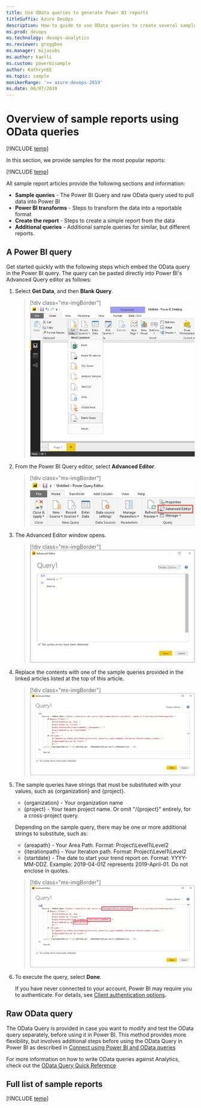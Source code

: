 ```yaml
---
title: Use OData queries to generate Power BI reports  
titleSuffix: Azure DevOps
description: How-to guide to use OData queries to create several sample  Power BI reports
ms.prod: devops
ms.technology: devops-analytics
ms.reviewer: greggboe
ms.manager: mijacobs
ms.author: kaelli
ms.custom: powerbisample
author: KathrynEE
ms.topic: sample
monikerRange: '>= azure-devops-2019'
ms.date: 08/07/2019
---
```


# Overview of sample reports using OData queries

[!INCLUDE [temp](../_shared/version-azure-devops.md)]

In this section, we provide samples for the most popular reports:

[!INCLUDE [temp](_shared/sample-fulllist.md)]

All sample report articles provide the following sections and information: 

* **Sample queries** - The Power BI Query and raw OData query used to pull data into Power BI
* **Power BI transforms** - Steps to transform the data into a reportable format
* **Create the report** - Steps to create a simple report from the data
* **Additional queries** - Additional sample queries for similar, but different reports.

## A Power BI query
    
Get started quickly with the following steps which embed the OData query in the Power BI query. The query can be pasted directly into Power BI's Advanced Query editor as follows:

1. Select **Get Data**, and then **Blank Query**.

    > [!div class="mx-imgBorder"] 
    > ![Power BI - Blank Query](_img/BlankQuery.png)

2. From the Power BI Query editor, select **Advanced Editor**.

    > [!div class="mx-imgBorder"] 
    > ![Power BI - Select Advanced Editor](_img/AdvancedEditor.png)

3. The Advanced Editor window opens.

    > [!div class="mx-imgBorder"] 
    > ![Power BI - Advanced Editor](_img/odatapowerbi-advancededitor.png)

4. Replace the contents with one of the sample queries provided in the linked articles listed at the top of this article.  

    > [!div class="mx-imgBorder"] 
    > ![Power BI - Advanced Editor - Pasted Query](_img/odatapowerbi-advancededitor-pasted.png)

5. The sample queries have strings that must be substituted with your values, such as {organization} and {project}.

    * {organization} - Your organization name 
    * {project} - Your team project name. Or omit "/{project}" entirely, for a cross-project query.

    Depending on the sample query, there may be one or more additional strings to substitute, such as:

    * {areapath} - Your Area Path. Format: Project\Level1\Level2
    * {iterationpath} - Your Iteration path. Format: Project\Level1\Level2
    * {startdate} - The date to start your trend report on. Format: YYYY-MM-DDZ. Example: 2019-04-01Z represents 2019-April-01. Do not enclose in quotes.

    > [!div class="mx-imgBorder"] 
    > ![Power BI - Advanced Editor - Replace strings in query](_img/odatapowerbi-advancededitor-replaced.png)

6. To execute the query, select **Done**. 

    If you have never connected to your account, Power BI may require you to authenticate. For details, see [Client authentication options](client-authentication-options.md).


## Raw OData query

The OData Query is provided in case you want to modify and test the OData query separately, before using it in Power BI. This method provides more flexibility, but involves additional steps before using the OData Query in Power BI as described in [Connect using Power BI and OData queries](odataquery-connect.md)

For more information on how to write OData queries against Analytics, check out the [OData Query Quick Reference](../extend-analytics/quick-ref.md) 

## Full list of sample reports

[!INCLUDE [temp](_shared/sample-fulllist.md)]